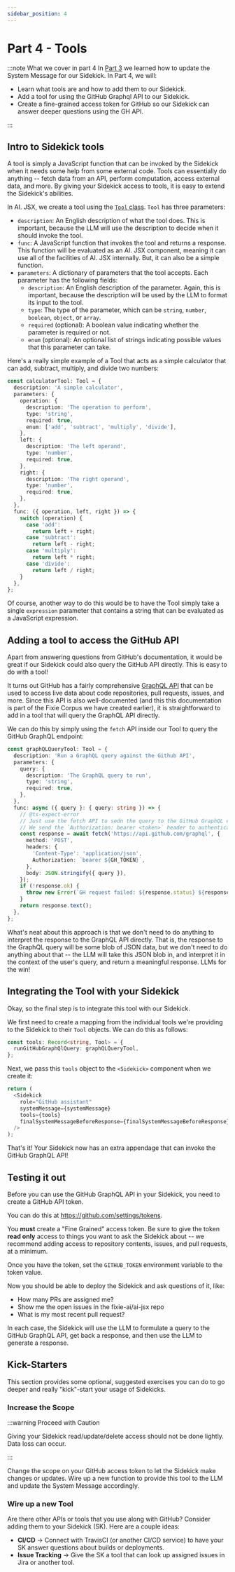 ```yaml
---
sidebar_position: 4
---
```


# Part 4 - Tools

:::note What we cover in part 4
In [Part 3](./part3-systemMessage) we learned how to update the System Message for our Sidekick. In Part 4, we will:

- Learn what tools are and how to add them to our Sidekick.
- Add a tool for using the GitHub Graphql API to our Sidekick.
- Create a fine-grained access token for GitHub so our Sidekick can answer deeper questions using the GH API.

:::

## Intro to Sidekick tools

A tool is simply a JavaScript function that can be invoked by the Sidekick when it needs some help from some external
code. Tools can essentially do anything -- fetch data from an API, perform computation, access external data, and more.
By giving your Sidekick access to tools, it is easy to extend the Sidekick's abilities.

In AI. JSX, we create a tool using the [ `Tool` class](https://docs.ai-jsx.com/api/interfaces/batteries_use_tools.Tool).
`Tool` has three parameters:

- `description`: An English description of what the tool does. This is important, because the LLM
  will use the description to decide when it should invoke the tool.
- `func`: A JavaScript function that invokes the tool and returns a response. This function
  will be evaluated as an AI. JSX component, meaning it can use all of the facilities of AI. JSX
  internally. But, it can also be a simple function.
- `parameters`: A dictionary of parameters that the tool accepts. Each parameter has the
  following fields:
  - `description`: An English description of the parameter. Again, this is important, because
    the description will be used by the LLM to format its input to the tool.
  - `type`: The type of the parameter, which can be `string`, `number`, `boolean`, `object`, or `array`.
  - `required` (optional): A boolean value indicating whether the parameter is required or not.
  - `enum` (optional): An optional list of strings indicating possible values that this parameter
    can take.

Here's a really simple example of a Tool that acts as a simple calculator that can add, subtract,
multiply, and divide two numbers:

```typescript
const calculatorTool: Tool = {
  description: 'A simple calculator',
  parameters: {
    operation: {
      description: 'The operation to perform',
      type: 'string',
      required: true,
      enum: ['add', 'subtract', 'multiply', 'divide'],
    },
    left: {
      description: 'The left operand',
      type: 'number',
      required: true,
    },
    right: {
      description: 'The right operand',
      type: 'number',
      required: true,
    },
  },
  func: ({ operation, left, right }) => {
    switch (operation) {
      case 'add':
        return left + right;
      case 'subtract':
        return left - right;
      case 'multiply':
        return left * right;
      case 'divide':
        return left / right;
    }
  },
};
```

Of course, another way to do this would be to have the Tool simply take a single `expression`
parameter that contains a string that can be evaluated as a JavaScript expression.

## Adding a tool to access the GitHub API

Apart from answering questions from GitHub's documentation, it would be great if our Sidekick
could also query the GitHub API directly. This is easy to do with a tool!

It turns out GitHub has a fairly comprehensive [GraphQL API](https://docs.github.com/en/graphql)
that can be used to access live data about code repositories, pull requests, issues, and more.
Since this API is also well-documented (and this this documentation is part of the
Fixie Corpus we have created earlier), it is straightforward to add in a tool that will
query the GraphQL API directly.

We can do this by simply using the `fetch` API inside our Tool to query the GitHub GraphQL
endpoint:

```typescript
const graphQLQueryTool: Tool = {
  description: 'Run a GraphQL query against the Github API',
  parameters: {
    query: {
      description: 'The GraphQL query to run',
      type: 'string',
      required: true,
    },
  },
  func: async ({ query }: { query: string }) => {
    // @ts-expect-error
    // Just use the fetch API to sedn the query to the GitHub GraphQL endpoint.
    // We send the `Authorization: bearer <token>` header to authenticate the request.
    const response = await fetch('https://api.github.com/graphql', {
      method: 'POST',
      headers: {
        'Content-Type': 'application/json',
        Authorization: `bearer ${GH_TOKEN}`,
      },
      body: JSON.stringify({ query }),
    });
    if (!response.ok) {
      throw new Error(`GH request failed: ${response.status} ${response.statusText} ${response.body}`);
    }
    return response.text();
  },
};
```

What's neat about this approach is that we don't need to do anything to interpret
the response to the GraphQL API directly. That is, the response to the GraphQL query will be some
blob of JSON data, but we don't need to do anything about that -- the LLM will take this
JSON blob in, and interpret it in the context of the user's query, and return a meaningful
response. LLMs for the win!

## Integrating the Tool with your Sidekick

Okay, so the final step is to integrate this tool with our Sidekick.

We first need to create a mapping from the individual tools we're providing to the
Sidekick to their `Tool` objects. We can do this as follows:

```typescript
const tools: Record<string, Tool> = {
  runGitHubGraphQlQuery: graphQLQueryTool,
};
```

Next, we pass this `tools` object to the `<Sidekick>` component when we create it:

```typescript
return (
  <Sidekick
    role="GitHub assistant"
    systemMessage={systemMessage}
    tools={tools}
    finalSystemMessageBeforeResponse={finalSystemMessageBeforeResponse}
  />
);
```

That's it! Your Sidekick now has an extra appendage that can invoke the GitHub GraphQL API!

## Testing it out

Before you can use the GitHub GraphQL API in your Sidekick, you need to create a GitHub API
token.

You can do this at https://github.com/settings/tokens.

You **must** create a "Fine Grained" access token. Be sure to give the token
**read only** access to things you want to ask the Sidekick about -- we recommend
adding access to repository contents, issues, and pull requests, at a minimum.

Once you have the token, set the `GITHUB_TOKEN` environment variable to the token value.

Now you should be able to deploy the Sidekick and ask questions of it, like:

- How many PRs are assigned me?
- Show me the open issues in the fixie-ai/ai-jsx repo
- What is my most recent pull request?

In each case, the Sidekick will use the LLM to formulate a query to the GitHub GraphQL API,
get back a response, and then use the LLM to generate a response.

## Kick-Starters

This section provides some optional, suggested exercises you can do to go deeper and really "kick"-start your usage of Sidekicks.

### Increase the Scope

:::warning Proceed with Caution

Giving your Sidekick read/update/delete access should not be done lightly. Data loss can occur.

:::

Change the scope on your GitHub access token to let the Sidekick make changes or updates. Wire up a new function to provide this tool to the LLM and update the System Message accordingly.

### Wire up a new Tool

Are there other APIs or tools that you use along with GitHub? Consider adding them to your Sidekick (SK). Here are a couple ideas:

- **CI/CD** → Connect with TravisCI (or another CI/CD service) to have your SK answer questions about builds or deployments.
- **Issue Tracking** → Give the SK a tool that can look up assigned issues in Jira or another tool.
